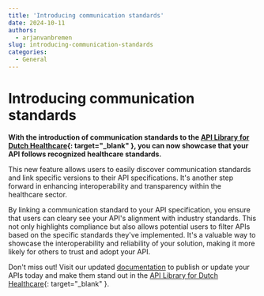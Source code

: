 ```yaml
---
title: 'Introducing communication standards'
date: 2024-10-11
authors:
  - arjanvanbremen
slug: introducing-communication-standards
categories:
  - General
---
```


# Introducing communication standards

**With the introduction of communication standards to the [API Library for Dutch Healthcare](
https://www.zorgapis.nl/){: target="_blank" }, you can now showcase that your API follows recognized healthcare
standards.**

This new feature allows users to easily discover communication standards and link specific versions to their API
specifications. It's another step forward in enhancing interoperability and transparency within the healthcare sector.

<!-- more -->

By linking a communication standard to your API specification, you ensure that users can cleary see your API's alignment
with industry standards. This not only highlights compliance but also allows potential users to filter APIs based on the
specific standards they've implemented. It's a valuable way to showcase the interoperability and reliability of your
solution, making it more likely for others to trust and adopt your API.

Don't miss out! Visit our updated [documentation](
../../learn/apis/adding-an-api-specification.md#add-communication-standard-version) to publish or update your APIs today
and make them stand out in the [API Library for Dutch Healthcare](https://www.zorgapis.nl/){: target="_blank" }.